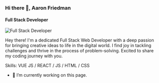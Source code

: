 ### Hi there 👋, Aaron Friedman
#### Full Stack Developer
![Full Stack Developer]([![Banner](https://i.ibb.co/fd19MY8/design-4e7ed335-e71b-45f5-a518-c2408151476d.png)](https://ibb.co/fd19MY8))

Hey there! I'm a dedicated Full Stack Web Developer with a deep passion for bringing creative ideas to life in the digital world. I find joy in tackling challenges and thrive in the process of problem-solving. Excited to share my coding journey with you.

Skills: VUE JS / REACT / JS / HTML / CSS

- 🔭 I’m currently working on this page. 




